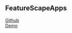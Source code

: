 ## FeatureScapeApps
[Github](https://github.com/SBU-BMI/FeatureScapeApps)<br>
[Demo](http://sbu-bmi.github.io/FeatureScapeApps)
